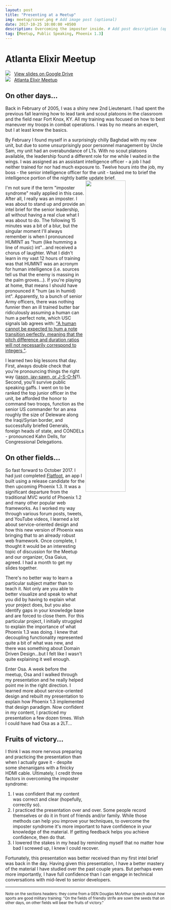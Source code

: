 ```yaml
---
layout: post
title: "Presenting at a Meetup"
img: meetup/cover.png # Add image post (optional)
date: 2017-10-25 10:00:00 +0500
description: Overcoming the imposter inside. # Add post description (optional)
tag: [Meetup, Public Speaking, Phoenix 1.3]
---
```

# Atlanta Elixir Meetup

![](https://ssl.gstatic.com/docs/doclist/images/infinite_arrow_favicon_4.ico) &nbsp;&nbsp;<a href="https://docs.google.com/presentation/d/1fbS_BCUKQN7MfHBLXxra_gb-hCKbY9DqSe-ePKoA5wY/edit?usp=sharing" target="\_blank">View slides on Google Drive</a>
<br>
![](https://secure.meetupstatic.com/s/img/68780390453345256452178/favicon.ico) &nbsp;&nbsp;<a href="https://www.meetup.com/atlantaelixir/" target="\_blank">Atlanta Elixir Meetup</a>


## On other days...

Back in February of 2005, I was a shiny new 2nd Lieutenant. I had spent the previous fall learning how to lead tank and scout platoons in the classroom and the field near Fort Knox, KY. All my training was focused on how to best maneuver my troops in combat operations. I was by no means an expert, but I at least knew the basics.

By February I found myself in a surprisingly chilly Baghdad with my new unit, but due to some unsurprisingly poor personnel management by Uncle Sam, my unit had an overabundance of LTs.  With no scout platoons available, the leadership found a different role for me while I waited in the wings. I was assigned as an assistant intelligence officer - a job I had neither trained for nor had much exposure to. Twelve hours into the job, my boss - the senior intelligence officer for the unit - tasked me to brief the intelligence portion of the nightly battle update brief.
<img src="http://militaryhumor.net/wp-content/uploads/2015/11/military-humor-i-found-lt-barb-wire.jpg" align="right" width="50%">

I'm not sure if the term "imposter syndrome" really applied in this case. After all, I really was an imposter. I was about to stand up and provide an intel brief for the senior leadership, all without having a real clue what I was about to do. The following 15 minutes was a bit of a blur, but the singular moment I'll always remember is when I pronounced HUMINT as "hum (like humming a line of music) int"...and received a chorus of laughter. What I didn't learn in my vast 12 hours of training was that HUMINT was an acronym for human intelligence (i.e. sources tell us that the enemy is massing in the palm groves...). If you're playing at home, that means I should have pronounced it "hum (as in humid) int". Apparently, to a bunch of senior Army officers, there was nothing funnier then an ill trained butter bar ridiculously assuming a human can hum a perfect note, which USC signals lab agrees with: ["A human cannot be expected to hum a note transition perfectly, meaning that the pitch difference and duration ratios will not necessarily correspond to integers "](http://sail.usc.edu/publications/files/unaltaslp2008.pdf).

I learned two big lessons that day. First, always double check that you're pronouncing things the right way ([jason, jay-sawn, or J-S-O-N](https://www.youtube.com/watch?v=zhVdWQWKRqM&feature=youtu.be)?). Second, you'll survive public speaking gaffs. I went on to be ranked the top junior officer in the unit, be afforded the honor to command two troops, function as the senior US commander for an area roughly the size of Deleware along the Iraqi/Syrian border, and successfully briefed Generals, foreign heads of state, and CONDELs - pronounced Kahn Dells, for Congressional Delegations.

## On other fields...

So fast forward to October 2017. I had just completed [Flatfoot]({{site.baseurl}}/portfolio/1_flatfoot/), an app I built using a release candidate for the then upcoming Phoenix 1.3. It was a significant departure from the traditional MVC world of Phoenix 1.2 and many other popular web frameworks. As I worked my way through various forum posts, tweets, and YouTube videos, I learned a lot about service-oriented design and how this new version of Phoenix was bringing that to an already robust web framework. Once complete, I thought it would be an interesting topic of discussion for the Meetup and our organizer, Osa Gaius, agreed. I had a month to get my slides together.

There's no better way to learn a particular subject matter than to teach it. Not only are you able to better visualize and speak to what you did by having to explain what your project does, but you also identify gaps in your knowledge base and are forced to close them. For this particular project, I initially struggled to explain the importance of what Phoenix 1.3 was doing. I knew that decoupling functionality represented quite a bit of what was new, and there was something about Domain Driven Design...but I felt like I wasn't quite explaining it well enough.

Enter Osa. A week before the meetup, Osa and I walked through my presentation and he really helped point me in the right direction. I learned more about service-oriented design and rebuilt my presentation to explain how Phoenix 1.3 implemented that design paradigm. Now confident in my content, I practiced my presentation a few dozen times. Wish I could have had Osa as a 2LT...

## Fruits of victory...

I think I was more nervous preparing and practicing the presentation than when I actually gave it - despite some shenanigans with a finicky HDMI cable. Ultimately, I credit three factors in overcoming the imposter syndrome:
1. I was confident that my content was correct and clear (hopefully, correctly so).
2. I practiced the presentation over and over. Some people record themselves or do it in front of friends and/or family. While those methods can help you improve your techniques, to overcome the imposter syndrome it's more important to have confidence in your knowledge of the material. If getting feedback helps you achieve confidence, then do that.
3. I lowered the stakes in my head by reminding myself that no matter how bad I screwed up, I knew I could recover.

Fortunately, this presentation was better received than my first intel brief was back in the day. Having given this presentation, I have a better mastery of the material I have studied over the past couple years. But perhaps even more importantly, I have full confidence than I can engage in technical conversations with mid-level to senior developers.

<hr>

<small>Note on the sections headers: they come from a GEN Douglas McArthur speech about how sports are good military training: "On the fields of friendly strife are sown the seeds that on other days, on other fields will bear the fruits of victory."</small>
